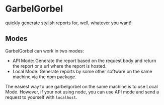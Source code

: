 # GarbelGorbel
quickly generate stylish reports for, well, whatever you want!
## Modes
GarbelGorbel can work in two modes:
- API Mode: Generate the report based on the request body and return the report or a url where the report is hosted.
- Local Mode: Generate reports by some other software on the same machine via the npm package.

The easiest way to use garbelgorbel on the same machine is to use Local Mode. However, if your not using node, you can use API mode and send a request to yourself with `localhost`.
